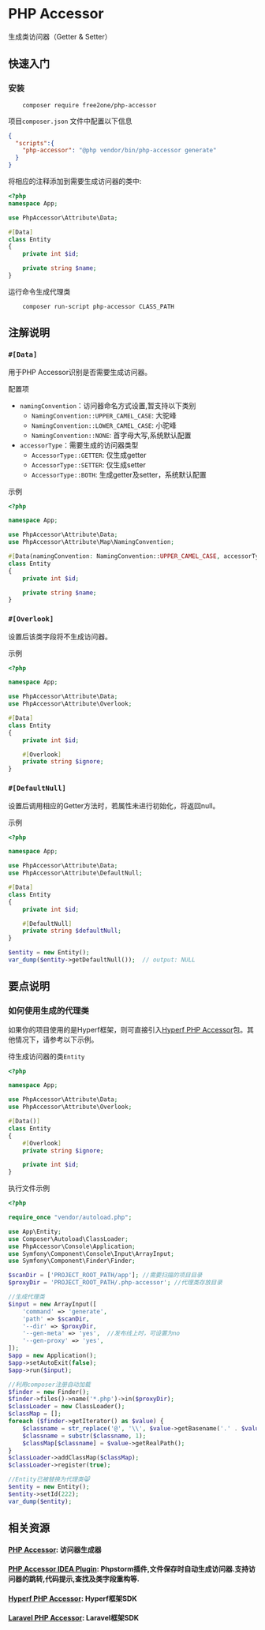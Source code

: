 # PHP Accessor

生成类访问器（Getter & Setter）

## 快速入门

### 安装

```console
    composer require free2one/php-accessor
```

项目`composer.json` 文件中配置以下信息
```json
{
  "scripts":{
    "php-accessor": "@php vendor/bin/php-accessor generate"
  }
}
```
将相应的注释添加到需要生成访问器的类中:
```php
<?php
namespace App;

use PhpAccessor\Attribute\Data;

#[Data]
class Entity
{
    private int $id;

    private string $name;
}

```
运行命令生成代理类
```console
    composer run-script php-accessor CLASS_PATH
```

## 注解说明

### `#[Data]`
用于PHP Accessor识别是否需要生成访问器。

配置项

* `namingConvention`：访问器命名方式设置,暂支持以下类别
  - `NamingConvention::UPPER_CAMEL_CASE`: 大驼峰
  - `NamingConvention::LOWER_CAMEL_CASE`: 小驼峰
  - `NamingConvention::NONE`: 首字母大写,系统默认配置
* `accessorType`：需要生成的访问器类型
  - `AccessorType::GETTER`: 仅生成getter
  - `AccessorType::SETTER`: 仅生成setter
  - `AccessorType::BOTH`: 生成getter及setter，系统默认配置

示例

```php
<?php

namespace App;

use PhpAccessor\Attribute\Data;
use PhpAccessor\Attribute\Map\NamingConvention;

#[Data(namingConvention: NamingConvention::UPPER_CAMEL_CASE, accessorType: AccessorType::GETTER)]
class Entity
{
    private int $id;

    private string $name;
}
```



### `#[Overlook]`

设置后该类字段将不生成访问器。

示例

```php
<?php

namespace App;

use PhpAccessor\Attribute\Data;
use PhpAccessor\Attribute\Overlook;

#[Data]
class Entity
{
    private int $id;

    #[Overlook]
    private string $ignore;
}
```

### `#[DefaultNull]`

设置后调用相应的Getter方法时，若属性未进行初始化，将返回null。

示例
```php
<?php

namespace App;

use PhpAccessor\Attribute\Data;
use PhpAccessor\Attribute\DefaultNull;

#[Data]
class Entity
{
    private int $id;

    #[DefaultNull]
    private string $defaultNull;
}

$entity = new Entity();
var_dump($entity->getDefaultNull());  // output: NULL
```




## 要点说明

### 如何使用生成的代理类

如果你的项目使用的是Hyperf框架，则可直接引入<a href="https://github.com/kkguan/hyperf-php-accessor">Hyperf PHP Accessor</a>包。其他情况下，请参考以下示例。

待生成访问器的类`Entity`

```php
<?php

namespace App;

use PhpAccessor\Attribute\Data;
use PhpAccessor\Attribute\Overlook;

#[Data()]
class Entity
{
    #[Overlook]
    private string $ignore;

    private int $id;
}
```

执行文件示例

```php
<?php

require_once "vendor/autoload.php";

use App\Entity;
use Composer\Autoload\ClassLoader;
use PhpAccessor\Console\Application;
use Symfony\Component\Console\Input\ArrayInput;
use Symfony\Component\Finder\Finder;

$scanDir = ['PROJECT_ROOT_PATH/app']; //需要扫描的项目目录
$proxyDir = 'PROJECT_ROOT_PATH/.php-accessor'; //代理类存放目录

//生成代理类
$input = new ArrayInput([
    'command' => 'generate',
    'path' => $scanDir,
    '--dir' => $proxyDir,
    '--gen-meta' => 'yes',  //发布线上时，可设置为no
    '--gen-proxy' => 'yes',
]);
$app = new Application();
$app->setAutoExit(false);
$app->run($input);

//利用composer注册自动加载
$finder = new Finder();
$finder->files()->name('*.php')->in($proxyDir);
$classLoader = new ClassLoader();
$classMap = [];
foreach ($finder->getIterator() as $value) {
    $classname = str_replace('@', '\\', $value->getBasename('.' . $value->getExtension()));
    $classname = substr($classname, 1);
    $classMap[$classname] = $value->getRealPath();
}
$classLoader->addClassMap($classMap);
$classLoader->register(true);

//Entity已被替换为代理类😸
$entity = new Entity();
$entity->setId(222);
var_dump($entity);
```

## 相关资源

#### <a href="https://github.com/kkguan/php-accessor">PHP Accessor</a>: 访问器生成器

#### <a href="https://github.com/kkguan/php-accessor-idea-plugin">PHP Accessor IDEA Plugin</a>: Phpstorm插件,文件保存时自动生成访问器.支持访问器的跳转,代码提示,查找及类字段重构等.

#### <a href="https://github.com/kkguan/hyperf-php-accessor">Hyperf PHP Accessor</a>: Hyperf框架SDK

#### <a href="https://github.com/kkguan/laravel-php-accessor">Laravel PHP Accessor</a>: Laravel框架SDK